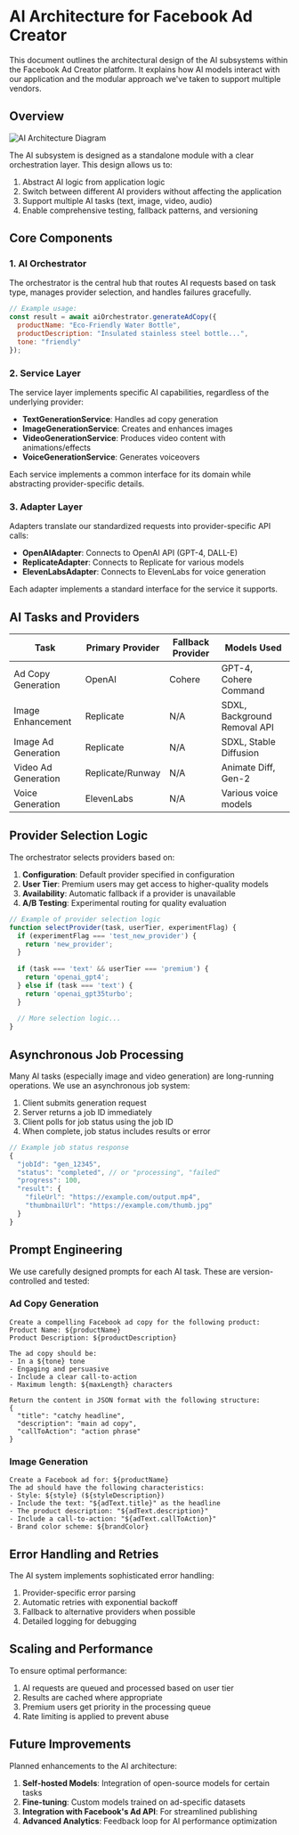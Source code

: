 # AI Architecture for Facebook Ad Creator

This document outlines the architectural design of the AI subsystems within the Facebook Ad Creator platform. It explains how AI models interact with our application and the modular approach we've taken to support multiple vendors.

## Overview

![AI Architecture Diagram](https://i.imgur.com/2HmQuAF.png)

The AI subsystem is designed as a standalone module with a clear orchestration layer. This design allows us to:

1. Abstract AI logic from application logic
2. Switch between different AI providers without affecting the application
3. Support multiple AI tasks (text, image, video, audio) 
4. Enable comprehensive testing, fallback patterns, and versioning

## Core Components

### 1. AI Orchestrator

The orchestrator is the central hub that routes AI requests based on task type, manages provider selection, and handles failures gracefully.

```javascript
// Example usage:
const result = await aiOrchestrator.generateAdCopy({
  productName: "Eco-Friendly Water Bottle",
  productDescription: "Insulated stainless steel bottle...",
  tone: "friendly"
});
```

### 2. Service Layer

The service layer implements specific AI capabilities, regardless of the underlying provider:

- **TextGenerationService**: Handles ad copy generation
- **ImageGenerationService**: Creates and enhances images
- **VideoGenerationService**: Produces video content with animations/effects
- **VoiceGenerationService**: Generates voiceovers

Each service implements a common interface for its domain while abstracting provider-specific details.

### 3. Adapter Layer

Adapters translate our standardized requests into provider-specific API calls:

- **OpenAIAdapter**: Connects to OpenAI API (GPT-4, DALL-E)
- **ReplicateAdapter**: Connects to Replicate for various models
- **ElevenLabsAdapter**: Connects to ElevenLabs for voice generation

Each adapter implements a standard interface for the service it supports.

## AI Tasks and Providers

| Task | Primary Provider | Fallback Provider | Models Used |
|------|-----------------|-------------------|-------------|
| Ad Copy Generation | OpenAI | Cohere | GPT-4, Cohere Command |
| Image Enhancement | Replicate | N/A | SDXL, Background Removal API |
| Image Ad Generation | Replicate | N/A | SDXL, Stable Diffusion |
| Video Ad Generation | Replicate/Runway | N/A | Animate Diff, Gen-2 |
| Voice Generation | ElevenLabs | N/A | Various voice models |

## Provider Selection Logic

The orchestrator selects providers based on:

1. **Configuration**: Default provider specified in configuration
2. **User Tier**: Premium users may get access to higher-quality models
3. **Availability**: Automatic fallback if a provider is unavailable
4. **A/B Testing**: Experimental routing for quality evaluation

```javascript
// Example of provider selection logic
function selectProvider(task, userTier, experimentFlag) {
  if (experimentFlag === 'test_new_provider') {
    return 'new_provider';
  }
  
  if (task === 'text' && userTier === 'premium') {
    return 'openai_gpt4';
  } else if (task === 'text') {
    return 'openai_gpt35turbo';
  }
  
  // More selection logic...
}
```

## Asynchronous Job Processing

Many AI tasks (especially image and video generation) are long-running operations. We use an asynchronous job system:

1. Client submits generation request
2. Server returns a job ID immediately
3. Client polls for job status using the job ID
4. When complete, job status includes results or error

```javascript
// Example job status response
{
  "jobId": "gen_12345",
  "status": "completed", // or "processing", "failed"
  "progress": 100,
  "result": {
    "fileUrl": "https://example.com/output.mp4",
    "thumbnailUrl": "https://example.com/thumb.jpg"
  }
}
```

## Prompt Engineering

We use carefully designed prompts for each AI task. These are version-controlled and tested:

### Ad Copy Generation

```
Create a compelling Facebook ad copy for the following product:
Product Name: ${productName}
Product Description: ${productDescription}

The ad copy should be:
- In a ${tone} tone
- Engaging and persuasive
- Include a clear call-to-action
- Maximum length: ${maxLength} characters

Return the content in JSON format with the following structure:
{
  "title": "catchy headline",
  "description": "main ad copy",
  "callToAction": "action phrase"
}
```

### Image Generation

```
Create a Facebook ad for: ${productName}
The ad should have the following characteristics:
- Style: ${style} (${styleDescription})
- Include the text: "${adText.title}" as the headline
- The product description: "${adText.description}"
- Include a call-to-action: "${adText.callToAction}"
- Brand color scheme: ${brandColor}
```

## Error Handling and Retries

The AI system implements sophisticated error handling:

1. Provider-specific error parsing
2. Automatic retries with exponential backoff 
3. Fallback to alternative providers when possible
4. Detailed logging for debugging

## Scaling and Performance

To ensure optimal performance:

1. AI requests are queued and processed based on user tier
2. Results are cached where appropriate
3. Premium users get priority in the processing queue
4. Rate limiting is applied to prevent abuse

## Future Improvements

Planned enhancements to the AI architecture:

1. **Self-hosted Models**: Integration of open-source models for certain tasks
2. **Fine-tuning**: Custom models trained on ad-specific datasets
3. **Integration with Facebook's Ad API**: For streamlined publishing
4. **Advanced Analytics**: Feedback loop for AI performance optimization 